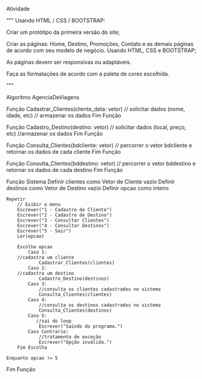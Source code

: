 Atividade 

"""
Usando HTML / CSS / BOOTSTRAP: 

Criar um protótipo da primeira versão do site; 

Criar as páginas: Home, Destino, Promoções, Contato e as demais páginas de acordo com seu modelo de negócio. Usando HTML, CSS e BOOTSTRAP; 

As páginas devem ser responsivas ou adaptáveis. 

Faça as formatações de acordo com a paleta de cores escolhida. 

"""



Algoritmo AgenciaDeViagens

Função Cadastrar_Clientes(cliente_data: vetor)
	// solicitar dados (nome, idade, etc)
	// armazenar os dados 
Fim Função

Função Cadastro_Destino(destino: vetor)
	// solicitar dados (local, preço, etc)
	//armazenar os dados 
Fim Função

Função Consulta_Clientes(bdcliente: vetor)
	// percorrer o vetor bdcliente e retornar os dados de cada cliente
Fim Função

Função Consulta_Clientes(bddestino: vetor)
	// percorrer o vetor bddestino e retornar os dados de cada destino
Fim Função

Função Sistema
    Definir clientes como Vetor de Cliente vazio
    Definir destinos como Vetor de Destino vazio
    Definir opcao como inteiro

    Repetir
        // Exibir o menu
        Escrever("1 - Cadastro de Cliente")
        Escrever("2 - Cadastro de Destino")
        Escrever("3 - Consultar Clientes")
        Escrever("4 - Consultar Destinos")
        Escrever("5 - Sair")
        Ler(opcao)

        Escolha opcao
            Caso 1:
		//cadastra um cliente
                Cadastrar_Clientes(clientes)
            Caso 2:
		//cadastra um destino
                Cadastro_Destino(destinos)
            Caso 3:
                //consulta os clientes cadastrados no sistema
                Consulta_Clientes(clientes)
            Caso 4:
                //consulta os destinos cadastrados no sistema
                Consulta_Clientes(destinos)
            Caso 5:
               //sai do loop
                Escrever("Saindo do programa.")
            Caso Contrario:
                //tratamento de exceção
                Escrever("Opção inválida.")
        Fim Escolha

    Enquanto opcao != 5

Fim Função
